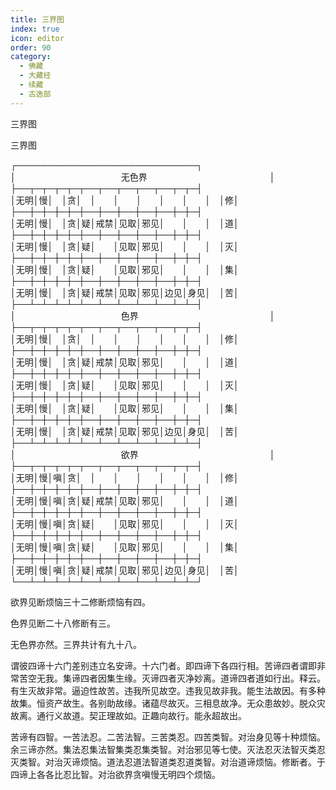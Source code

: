 ```yaml
---
title: 三界图
index: true
icon: editor
order: 90
category:
  - 佛藏
  - 大藏经
  - 续藏
  - 古逸部
---
```


  三界图  

三界图  

┌─────────────────────────────┐  
│　　　　　　　　　　　　无色界　　　　　　　　　　　　　　│  
├──┬─┬─┬─┬─┬──┬──┬──┬──┬──┬─┬─┤  
│无明│慢│　│贪│　│　　│　　│　　│　　│　　│　│修│  
├──┼─┼─┼─┼─┼──┼──┼──┼──┼──┼─┼─┤  
│无明│慢│　│贪│疑│戒禁│见取│邪见│　　│　　│　│道│  
├──┼─┼─┼─┼─┼──┼──┼──┼──┼──┼─┼─┤  
│无明│慢│　│贪│疑│　　│见取│邪见│　　│　　│　│灭│  
├──┼─┼─┼─┼─┼──┼──┼──┼──┼──┼─┼─┤  
│无明│慢│　│贪│疑│　　│见取│邪见│　　│　　│　│集│  
├──┼─┼─┼─┼─┼──┼──┼──┼──┼──┼─┼─┤  
│无明│慢│　│贪│疑│戒禁│见取│邪见│边见│身见│　│苦│  
├──┴─┴─┴─┴─┴──┴──┴──┴──┴──┴─┴─┤  
│　　　　　　　　　　　　色界　　　　　　　　　　　　　　　│  
├──┬─┬─┬─┬─┬──┬──┬──┬──┬──┬─┬─┤  
│无明│慢│　│贪│　│　　│　　│　　│　　│　　│　│修│  
├──┼─┼─┼─┼─┼──┼──┼──┼──┼──┼─┼─┤  
│无明│慢│　│贪│疑│戒禁│见取│邪见│　　│　　│　│道│  
├──┼─┼─┼─┼─┼──┼──┼──┼──┼──┼─┼─┤  
│无明│慢│　│贪│疑│　　│见取│邪见│　　│　　│　│灭│  
├──┼─┼─┼─┼─┼──┼──┼──┼──┼──┼─┼─┤  
│无明│慢│　│贪│疑│　　│见取│邪见│　　│　　│　│集│  
├──┼─┼─┼─┼─┼──┼──┼──┼──┼──┼─┼─┤  
│无明│慢│　│贪│疑│戒禁│见取│邪见│边见│身见│　│苦│  
├──┴─┴─┴─┴─┴──┴──┴──┴──┴──┴─┴─┤  
│　　　　　　　　　　　　欲界　　　　　　　　　　　　　　　│  
├──┬─┬─┬─┬─┬──┬──┬──┬──┬──┬─┬─┤  
│无明│慢│嗔│贪│　│　　│　　│　　│　　│　　│　│修│  
├──┼─┼─┼─┼─┼──┼──┼──┼──┼──┼─┼─┤  
│无明│慢│嗔│贪│疑│戒禁│见取│邪见│　　│　　│　│道│  
├──┼─┼─┼─┼─┼──┼──┼──┼──┼──┼─┼─┤  
│无明│慢│嗔│贪│疑│　　│见取│邪见│　　│　　│　│灭│  
├──┼─┼─┼─┼─┼──┼──┼──┼──┼──┼─┼─┤  
│无明│慢│嗔│贪│疑│　　│见取│邪见│　　│　　│　│集│  
├──┼─┼─┼─┼─┼──┼──┼──┼──┼──┼─┼─┤  
│无明│慢│嗔│贪│疑│戒禁│见取│邪见│边见│身见│　│苦│  
└──┴─┴─┴─┴─┴──┴──┴──┴──┴──┴─┴─┘  

欲界见断烦恼三十二修断烦恼有四。  

色界见断二十八修断有三。  

无色界亦然。三界共计有九十八。  

谓彼四谛十六门差别违立名安谛。十六门者。即四谛下各四行相。苦谛四者谓即非常苦空无我。集谛四者因集生缘。灭谛四者灭净妙离。道谛四者道如行出。释云。有生灭故非常。逼迫性故苦。违我所见故空。违我见故非我。能生法故因。有多种故集。恒资产故生。各别助故缘。诸蕴尽故灭。三相息故净。无众患故妙。脱众灾故离。通行义故道。契正理故如。正趣向故行。能永超故出。  

苦谛有四智。一苦法忍。二苦法智。三苦类忍。四苦类智。对治身见等十种烦恼。余三谛亦然。集法忍集法智集类忍集类智。对治邪见等七使。灭法忍灭法智灭类忍灭类智。对治灭谛烦恼。道法忍道法智道类忍道类智。对治道谛烦恼。修断者。于四谛上各各比忍比智。对治欲界贪嗔慢无明四个烦恼。  
